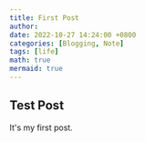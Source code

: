 ```yaml
---
title: First Post
author: 
date: 2022-10-27 14:24:00 +0800
categories: [Blogging, Note]
tags: [life]
math: true
mermaid: true
---
```




## Test Post

It's my first post.

